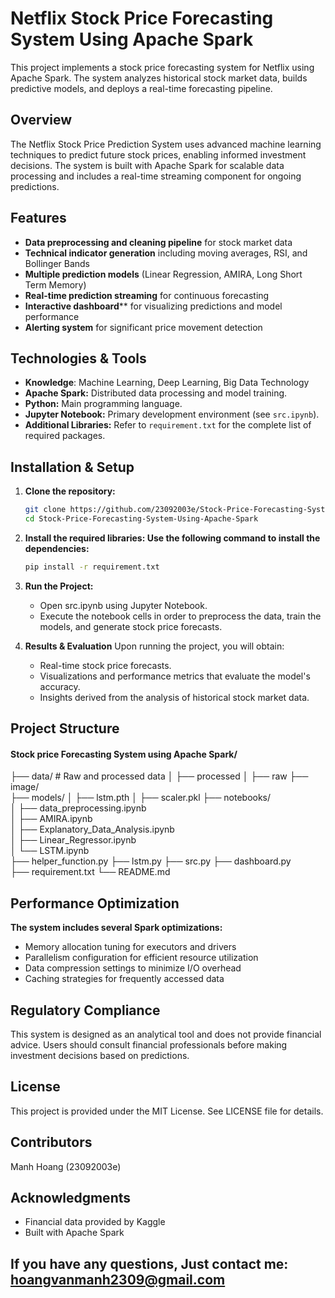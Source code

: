 # Netflix Stock Price Forecasting System Using Apache Spark

This project implements a stock price forecasting system for Netflix using Apache Spark. The system analyzes historical stock market data, builds predictive models, and deploys a real-time forecasting pipeline.
## Overview

The Netflix Stock Price Prediction System uses advanced machine learning techniques to predict future stock prices, enabling informed investment decisions. The system is built with Apache Spark for scalable data processing and includes a real-time streaming component for ongoing predictions.

## Features

- **Data preprocessing and cleaning pipeline** for stock market data
- **Technical indicator generation** including moving averages, RSI, and Bollinger Bands
- **Multiple prediction models** (Linear Regression, AMIRA, Long Short Term Memory)
- **Real-time prediction streaming** for continuous forecasting
- **Interactive dashboard**** for visualizing predictions and model performance
- **Alerting system** for significant price movement detection

## Technologies & Tools
- **Knowledge**: Machine Learning, Deep Learning, Big Data Technology
- **Apache Spark:** Distributed data processing and model training.
- **Python:** Main programming language.
- **Jupyter Notebook:** Primary development environment (see `src.ipynb`).
- **Additional Libraries:** Refer to `requirement.txt` for the complete list of required packages.


## Installation & Setup

1. **Clone the repository:**
   ```bash
   git clone https://github.com/23092003e/Stock-Price-Forecasting-System-Using-Apache-Spark.git
   cd Stock-Price-Forecasting-System-Using-Apache-Spark


2. **Install the required libraries: Use the following command to install the dependencies:**
    ```bash
    pip install -r requirement.txt

3. **Run the Project:**
    - Open src.ipynb using Jupyter Notebook.
    - Execute the notebook cells in order to preprocess the data, train the models, and generate stock price forecasts.

4. **Results & Evaluation**
   Upon running the project, you will obtain:
    - Real-time stock price forecasts.
    - Visualizations and performance metrics that evaluate the model's accuracy.
    - Insights derived from the analysis of historical stock market data.

## Project Structure
#### Stock price Forecasting System using Apache Spark/

├── data/                  # Raw and processed data
│   ├── processed
│   ├── raw
├── image/                
├── models/
│   ├── lstm.pth
│   ├── scaler.pkl
├── notebooks/             
│   ├── data_preprocessing.ipynb   
│   ├── AMIRA.ipynb      
│   ├── Explanatory_Data_Analysis.ipynb          
│   ├── Linear_Regressor.ipynb      
│   └── LSTM.ipynb      
├── helper_function.py
├── lstm.py
├── src.py
├── dashboard.py    
├── requirement.txt
└── README.md

## Performance Optimization
**The system includes several Spark optimizations:**

- Memory allocation tuning for executors and drivers
- Parallelism configuration for efficient resource utilization
- Data compression settings to minimize I/O overhead
- Caching strategies for frequently accessed data

## Regulatory Compliance
This system is designed as an analytical tool and does not provide financial advice. Users should consult financial professionals before making investment decisions based on predictions.

## License
This project is provided under the MIT License. See LICENSE file for details.

## Contributors

Manh Hoang (23092003e)

## Acknowledgments

- Financial data provided by Kaggle
- Built with Apache Spark

## If you have any questions, Just contact me: hoangvanmanh2309@gmail.com

    
